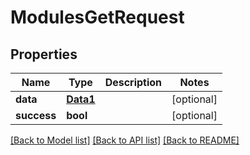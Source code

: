 # ModulesGetRequest

## Properties
Name | Type | Description | Notes
------------ | ------------- | ------------- | -------------
**data** | [**Data1**](Data1.md) |  | [optional] 
**success** | **bool** |  | [optional] 

[[Back to Model list]](../README.md#documentation-for-models) [[Back to API list]](../README.md#documentation-for-api-endpoints) [[Back to README]](../README.md)

